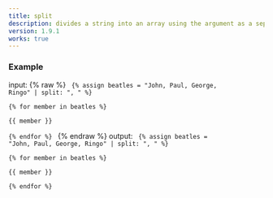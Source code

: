 ```yaml
---
title: split
description: divides a string into an array using the argument as a separator. split is commonly used to convert comma-separated items from a string to an array.
version: 1.9.1
works: true
---
```

### Example
input: {% raw %}
<code>
{% assign beatles = "John, Paul, George, Ringo" | split: ", " %}  
{% for member in beatles %}  
  {{ member }}  
{% endfor %}
</code>
{% endraw %}
output:
<code>
{% assign beatles = "John, Paul, George, Ringo" | split: ", " %}  
{% for member in beatles %}  
  {{ member }}  
{% endfor %}
</code>
